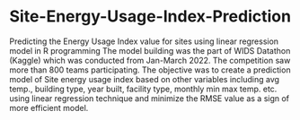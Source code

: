 # Site-Energy-Usage-Index-Prediction
Predicting the Energy Usage Index value for sites using linear regression model in R programming
The model building was the part of WIDS Datathon (Kaggle) which was conducted from Jan-March 2022. The competition saw more than 800 teams participating. The objective was to create a prediction model of Site energy usage index based on other variables including avg temp., building type, year built, facility type, monthly min max temp. etc. using linear regression technique and minimize the RMSE value as a sign of more efficient model.
